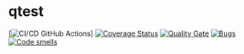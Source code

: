 # qtest
[![CI/CD GitHub Actions](https://github.com/GeorgiiZaharov/task2_orpo/actions/workflows/makefile.yml/badge.svg)]
[![Coverage Status](https://coveralls.io/repos/GeorgiiZaharov/task2_orpo/badge.svg?branch=main)](https://coveralls.io/github/GeorgiiZaharov/gtest?branch=main)
[![Quality Gate](https://sonarcloud.io/api/project_badges/measure?project=GeorgiiZaharov_task2_orpo&metric=alert_status)](https://sonarcloud.io/dashboard?id=GeorgiiZaharov_task2_orpo)
[![Bugs](https://sonarcloud.io/api/project_badges/measure?project=GeorgiiZaharov_task2_orpo&metric=bugs)](https://sonarcloud.io/summary/new_code?id=GeorgiiZaharov_task2_orpo)
[![Code smells](https://sonarcloud.io/api/project_badges/measure?project=GeorgiiZaharov_task2_orpo&metric=code_smells)](https://sonarcloud.io/dashboard?id=GeorgiiZaharov_task2_orpo)
	
